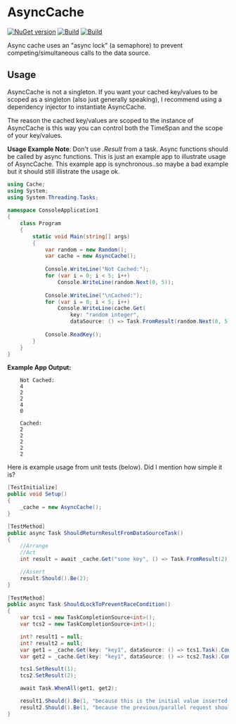 # AsyncCache
[![NuGet version](https://badge.fury.io/nu/AsyncCache.svg)](https://www.nuget.org/packages/AsyncCache/)
[![Build](https://github.com/stewie1570/AsyncCache/actions/workflows/Merge.yml/badge.svg)](https://github.com/stewie1570/AsyncCache/actions/workflows/Merge.yml)
[![Build](https://github.com/stewie1570/AsyncCache/actions/workflows/PR.yml/badge.svg)](https://github.com/stewie1570/AsyncCache/actions/workflows/PR.yml)

Async cache uses an "async lock" (a semaphore) to prevent competing/simultaneous calls to the data source.

## Usage
AsyncCache is not a singleton. If you want your cached key/values to be scoped as a singleton (also just generally speaking), I recommend using a dependency injector to instantiate AsyncCache.

The reason the cached key/values are scoped to the instance of AsyncCache is this way you can control both the TimeSpan and the scope of your key/values.

**Usage Example Note**: Don't use *.Result* from a task. Async functions should be called by async functions. This is just an example app to illustrate usage of AsyncCache. This example app is synchronous..so maybe a bad example but it should still illistrate the usage ok.

```csharp
using Cache;
using System;
using System.Threading.Tasks;
        
namespace ConsoleApplication1
{
    class Program
    {
        static void Main(string[] args)
        {
            var random = new Random();
            var cache = new AsyncCache();
        
            Console.WriteLine("Not Cached:");
            for (var i = 0; i < 5; i++)
                Console.WriteLine(random.Next(0, 5));
        
            Console.WriteLine("\nCached:");
            for (var i = 0; i < 5; i++)
                Console.WriteLine(cache.Get(
                    key: "random integer",
                    dataSource: () => Task.FromResult(random.Next(0, 5))).Result);
        
            Console.ReadKey();
        }
    }
}
```

**Example App Output:**

        Not Cached:
        4
        2
        2
        4
        0
        
        Cached:
        2
        2
        2
        2
        2

Here is example usage from unit tests (below). Did I mention how simple it is?

```csharp
[TestInitialize]
public void Setup()
{
    _cache = new AsyncCache();
}

[TestMethod]
public async Task ShouldReturnResultFromDataSourceTask()
{
    //Arrange
    //Act
    int result = await _cache.Get("some key", () => Task.FromResult(2));

    //Assert
    result.Should().Be(2);
}
        
[TestMethod]
public async Task ShouldLockToPreventRaceCondition()
{
    var tcs1 = new TaskCompletionSource<int>();
    var tcs2 = new TaskCompletionSource<int>();

    int? result1 = null;
    int? result2 = null;
    var get1 = _cache.Get(key: "key1", dataSource: () => tcs1.Task).ContinueWith(t => result1 = t.Result);
    var get2 = _cache.Get(key: "key1", dataSource: () => tcs2.Task).ContinueWith(t => result2 = t.Result);

    tcs1.SetResult(1);
    tcs2.SetResult(2);

    await Task.WhenAll(get1, get2);

    result1.Should().Be(1, "because this is the initial value inserted into the cache.");
    result2.Should().Be(1, "because the previous/parallel request should've already inserted 1");
}
```
